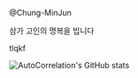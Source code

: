 @Chung-MinJun

삼가 고인의 명복을 빕니다

tlqkf

![AutoCorrelation's GitHub stats](https://github-readme-stats.vercel.app/api?username=AutoCorrelation&show_icons=true&theme=tokyonight)
